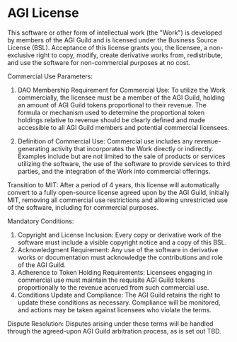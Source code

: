 # AGI License

This software or other form of intellectual work (the "Work") is developed by members of the AGI Guild and is licensed under the Business Source License (BSL). Acceptance of this license grants you, the licensee, a non-exclusive right to copy, modify, create derivative works from, redistribute, and use the software for non-commercial purposes at no cost.

Commercial Use Parameters:
1. DAO Membership Requirement for Commercial Use: To utilize the Work commercially, the licensee must be a member of the AGI Guild, holding an amount of AGI Guild tokens proportional to their revenue. The formula or mechanism used to determine the proportional token holdings relative to revenue should be clearly defined and made accessible to all AGI Guild members and potential commercial licensees.

2. Definition of Commercial Use: Commercial use includes any revenue-generating activity that incorporates the Work directly or indirectly. Examples include but are not limited to the sale of products or services utilizing the software, the use of the software to provide services to third parties, and the integration of the Work into commercial offerings.

Transition to MIT:
After a period of 4 years, this license will automatically convert to a fully open-source license agreed upon by the AGI Guild, initially MIT, removing all commercial use restrictions and allowing unrestricted use of the software, including for commercial purposes.

Mandatory Conditions:
1. Copyright and License Inclusion: Every copy or derivative work of the software must include a visible copyright notice and a copy of this BSL.
2. Acknowledgment Requirement: Any use of the software in derivative works or documentation must acknowledge the contributions and role of the AGI Guild.
3. Adherence to Token Holding Requirements: Licensees engaging in commercial use must maintain the requisite AGI Guild tokens proportionally to the revenue accrued from such commercial use.
4. Conditions Update and Compliance: The AGI Guild retains the right to update these conditions as necessary. Compliance will be monitored, and actions may be taken against licensees who violate the terms.

Dispute Resolution:
Disputes arising under these terms will be handled through the agreed-upon AGI Guild arbitration process, as is set out TBD.
